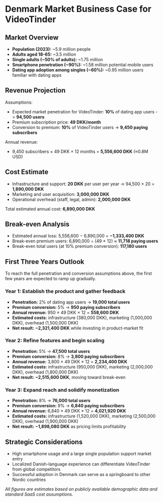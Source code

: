 # Denmark Market Business Case for VideoTinder

## Market Overview
- **Population (2023):** ~5.9 million people
- **Adults aged 18-65:** ~3.5 million
- **Single adults (\~50% of adults):** ~1.75 million
- **Smartphone penetration (\~90%):** ~1.58 million potential mobile users
- **Dating app adoption among singles (\~60%):** ~0.95 million users familiar with dating apps

## Revenue Projection
Assumptions:
- Expected market penetration for VideoTinder: **10%** of dating app users -> **94,500 users**
- Premium subscription price: **49 DKK/month**
- Conversion to premium: **10%** of VideoTinder users -> **9,450 paying subscribers**

Annual revenue:
- 9,450 subscribers × 49 DKK × 12 months = **5,556,600 DKK** (≈0.8M USD)

## Cost Estimate
- Infrastructure and support: **20 DKK** per user per year -> 94,500 × 20 = **1,890,000 DKK**
- Marketing and user acquisition: **3,000,000 DKK**
- Operational overhead (staff, legal, admin): **2,000,000 DKK**

Total estimated annual cost: **6,890,000 DKK**

## Break-even Analysis
- Estimated annual loss: 5,556,600 − 6,890,000 = **−1,333,400 DKK**
- Break-even premium users: 6,890,000 ÷ (49 × 12) ≈ **11,718 paying users**
- Break-even total users (at 10% premium conversion): **117,180 users**

## First Three Years Outlook
To reach the full penetration and conversion assumptions above, the first few years are expected to ramp up gradually.

### Year 1: Establish the product and gather feedback
- **Penetration:** 2% of dating app users → **19,000 total users**
- **Premium conversion:** 5% → **950 paying subscribers**
- **Annual revenue:** 950 × 49 DKK × 12 = **558,600 DKK**
- **Estimated costs:** infrastructure (380,000 DKK), marketing (1,000,000 DKK), overhead (1,500,000 DKK)
- **Net result:** **−2,321,400 DKK** while investing in product-market fit

### Year 2: Refine features and begin scaling
- **Penetration:** 5% → **47,500 total users**
- **Premium conversion:** 8% → **3,800 paying subscribers**
- **Annual revenue:** 3,800 × 49 DKK × 12 = **2,234,400 DKK**
- **Estimated costs:** infrastructure (950,000 DKK), marketing (2,000,000 DKK), overhead (1,800,000 DKK)
- **Net result:** **−2,515,600 DKK**, moving toward break-even

### Year 3: Expand reach and solidify monetization
- **Penetration:** 8% → **76,000 total users**
- **Premium conversion:** 9% → **6,840 paying subscribers**
- **Annual revenue:** 6,840 × 49 DKK × 12 = **4,021,920 DKK**
- **Estimated costs:** infrastructure (1,520,000 DKK), marketing (2,500,000 DKK), overhead (1,900,000 DKK)
- **Net result:** **−1,898,080 DKK** as pricing limits profitability

## Strategic Considerations
- High smartphone usage and a large single population support market entry
- Localized Danish-language experience can differentiate VideoTinder from global competitors
- Successful adoption in Denmark can serve as a springboard to other Nordic countries

*All figures are estimates based on publicly available demographic data and standard SaaS cost assumptions.*
